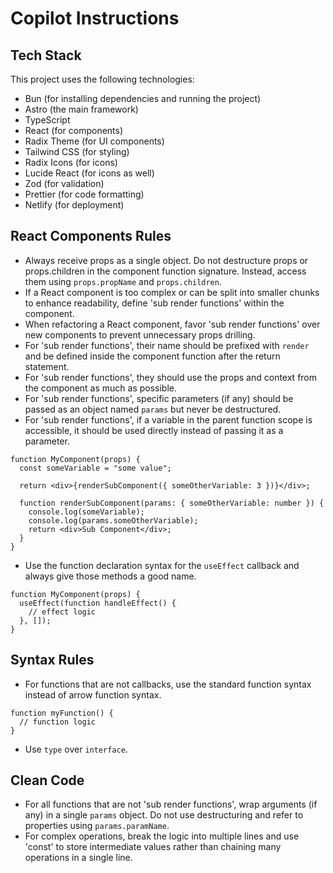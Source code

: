 # Copilot Instructions

## Tech Stack

This project uses the following technologies:

- Bun (for installing dependencies and running the project)
- Astro (the main framework)
- TypeScript
- React (for components)
- Radix Theme (for UI components)
- Tailwind CSS (for styling)
- Radix Icons (for icons)
- Lucide React (for icons as well)
- Zod (for validation)
- Prettier (for code formatting)
- Netlify (for deployment)

## React Components Rules

- Always receive props as a single object. Do not destructure props or props.children in the component function signature. Instead, access them using `props.propName` and `props.children`.
- If a React component is too complex or can be split into smaller chunks to enhance readability, define 'sub render functions' within the component.
- When refactoring a React component, favor 'sub render functions' over new components to prevent unnecessary props drilling.
- For 'sub render functions', their name should be prefixed with `render` and be defined inside the component function after the return statement.
- For 'sub render functions', they should use the props and context from the component as much as possible.
- For 'sub render functions', specific parameters (if any) should be passed as an object named `params` but never be destructured.
- For 'sub render functions', if a variable in the parent function scope is accessible, it should be used directly instead of passing it as a parameter.

```tsx
function MyComponent(props) {
  const someVariable = "some value";

  return <div>{renderSubComponent({ someOtherVariable: 3 })}</div>;

  function renderSubComponent(params: { someOtherVariable: number }) {
    console.log(someVariable);
    console.log(params.someOtherVariable);
    return <div>Sub Component</div>;
  }
}
```

- Use the function declaration syntax for the `useEffect` callback and always give those methods a good name.

```tsx
function MyComponent(props) {
  useEffect(function handleEffect() {
    // effect logic
  }, []);
}
```

## Syntax Rules

- For functions that are not callbacks, use the standard function syntax instead of arrow function syntax.

```tsx
function myFunction() {
  // function logic
}
```

- Use `type` over `interface`.

## Clean Code

- For all functions that are not 'sub render functions', wrap arguments (if any) in a single `params` object. Do not use destructuring and refer to properties using `params.paramName`.
- For complex operations, break the logic into multiple lines and use 'const' to store intermediate values rather than chaining many operations in a single line.
